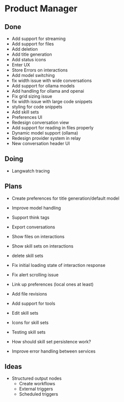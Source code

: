 # Product Manager

## Done

- Add support for streaming
- Add support for files
- Add deletion
- Add title generation
- Add status icons
- Enter UX
- Store Errors on interactions
- Add model switching
- fix width issue with wide conversations
- Add support for ollama models
- Add handling for ollama and openai
- Fix grid sizing issue
- fix width issue with large code snippets
- styling for code snippets
- Add skill sets
- Preferences UI
- Redesign conversation view
- Add support for reading in files properly
- Dynamic model support (ollama)
- Redesign provider system in relay
- New conversation header UI

## Doing

- Langwatch tracing

## Plans

- Create preferences for title generation/default model
- Improve model handling

- Support think tags

- Export conversations

- Show files on interactions
- Show skill sets on interactions

- delete skill sets
- Fix initial loading state of interaction response
- Fix alert scrolling issue
- Link up preferences (local ones at least)

- Add file revisions
- Add support for tools

- Edit skill sets
- Icons for skill sets
- Testing skill sets
- How should skill set persistence work?

- Improve error handling between services

## Ideas

- Structured output nodes
	- Create workflows
	- External triggers
	- Scheduled triggers
